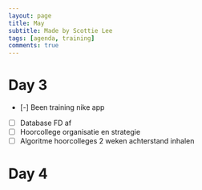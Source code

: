 ```yaml
---
layout: page
title: May
subtitle: Made by Scottie Lee
tags: [agenda, training]
comments: true
---
```

<!---
⬜ = to do
✅ = done
🟥 = cancelled
--->

# Day 3
- [-] Been training nike app
- [ ] Database FD af
- [ ] Hoorcollege organisatie en strategie
- [ ] Algoritme hoorcolleges 2 weken achterstand inhalen

# Day 4
